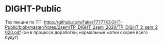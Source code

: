 # DIGHT-Public
Тех лекции по ТП: https://github.com/Falier77777/DIGHT-Public/blob/master/Notes/2sem/TP_DIGHT_2sem_2020/TP_DIGHT_2_sem_2020.pdf
(он в процессе доработки, нормальные ыотки скорее всего будут)
